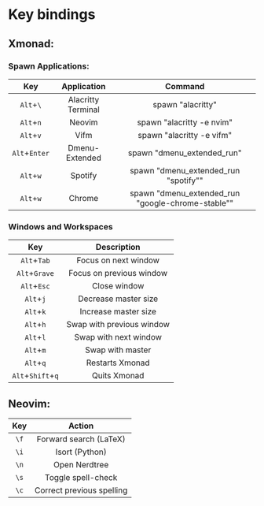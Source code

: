 # Key bindings

## Xmonad:

### Spawn Applications:

| Key                 | Application                  | Command                                              |
| :---:     	      | :---:                        | :---:                                                |
| `Alt`+`\`           | Alacritty Terminal           | spawn "alacritty"                                    |
| `Alt`+`n`           | Neovim                       | spawn "alacritty -e nvim"                            |
| `Alt`+`v`           | Vifm                         | spawn "alacritty -e vifm"                            |
| `Alt`+`Enter`       | Dmenu-Extended               | spawn "dmenu_extended_run"                           |
| `Alt`+`w`           | Spotify                      | spawn "dmenu_extended_run \"spotify\""               |
| `Alt`+`w`           | Chrome                       | spawn "dmenu_extended_run \"google-chrome-stable\""  |

### Windows and Workspaces

| Key                 | Description                  |
| :---:               | :---:                        |
| `Alt`+`Tab`         | Focus on next window         |
| `Alt`+`Grave`       | Focus on previous window     |
| `Alt`+`Esc`         | Close window                 |
| `Alt`+`j`           | Decrease master size         |
| `Alt`+`k`           | Increase master size         |
| `Alt`+`h`           | Swap with previous window    |
| `Alt`+`l`           | Swap with next window        |
| `Alt`+`m`           | Swap with master             |
| `Alt`+`q`           | Restarts Xmonad              |
| `Alt`+`Shift`+`q`   | Quits Xmonad                 |

## Neovim:

| Key   | Action                    |
| :---: | :---:                     |
| `\f`  | Forward search (LaTeX)    |
| `\i`  | Isort (Python)            |
| `\n`  | Open Nerdtree             |
| `\s`  | Toggle spell-check        |
| `\c`  | Correct previous spelling |
